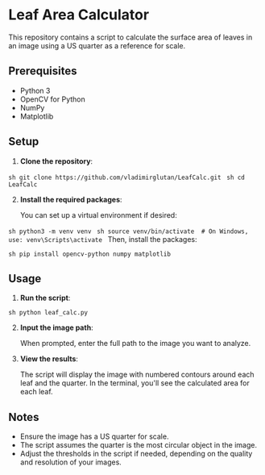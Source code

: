 
# Leaf Area Calculator

This repository contains a script to calculate the surface area of leaves in an image using a US quarter as a reference for scale.

## Prerequisites

- Python 3
- OpenCV for Python
- NumPy
- Matplotlib

## Setup

1. **Clone the repository**:

``sh
git clone https://github.com/vladimirglutan/LeafCalc.git
``
``sh
cd LeafCalc
``

2. **Install the required packages**:

   You can set up a virtual environment if desired:

``sh
python3 -m venv venv
``
``sh
source venv/bin/activate  # On Windows, use: venv\Scripts\activate
``
   Then, install the packages:

``sh
pip install opencv-python numpy matplotlib
``

## Usage

1. **Run the script**:

``sh
python leaf_calc.py
``

2. **Input the image path**:

   When prompted, enter the full path to the image you want to analyze.

3. **View the results**:

   The script will display the image with numbered contours around each leaf and the quarter. In the terminal, you'll see the calculated area for each leaf.

## Notes

- Ensure the image has a US quarter for scale.
- The script assumes the quarter is the most circular object in the image.
- Adjust the thresholds in the script if needed, depending on the quality and resolution of your images.
